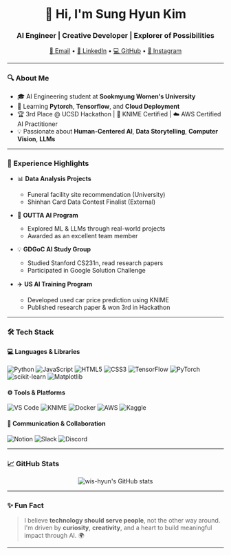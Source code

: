 <h1 align="center">👋 Hi, I'm Sung Hyun Kim</h1>
<h3 align="center">AI Engineer | Creative Developer | Explorer of Possibilities</h3>

<p align="center">
  <a href="mailto:smwuai2004@sookmyung.ac.kr">📧 Email</a> •
  <a href="https://www.linkedin.com/in/%EC%84%B1%ED%98%84-%EA%B9%80-wishyun0303/">🔗 LinkedIn</a> •
  <a href="https://github.com/wis-hyun">💻 GitHub</a> •
  <a href="https://instagram.com/wis_hyunny">📸 Instagram</a>
</p>

---

### 🔍 About Me

- 🎓 AI Engineering student at **Sookmyung Women's University**
- 🌱 Learning **Pytorch**, **Tensorflow**, and **Cloud Deployment**
- 🏆 3rd Place @ UCSD Hackathon | 🏅 KNIME Certified | ☁️ AWS Certified AI Practitioner
- 💡 Passionate about **Human-Centered AI**, **Data Storytelling**, **Computer Vision**, **LLMs**

---

### 🧠 Experience Highlights

- 📊 **Data Analysis Projects**
  - Funeral facility site recommendation (University)
  - Shinhan Card Data Contest Finalist (External)

- 🚀 **OUTTA AI Program**
  - Explored ML & LLMs through real-world projects
  - Awarded as an excellent team member

- 💡 **GDGoC AI Study Group**
  - Studied Stanford CS231n, read research papers
  - Participated in Google Solution Challenge

- ✈️ **US AI Training Program**
  - Developed used car price prediction using KNIME
  - Published research paper & won 3rd in Hackathon

---

### 🛠️ Tech Stack

#### 💻 Languages & Libraries  
![Python](https://img.shields.io/badge/-Python-3776AB?logo=python&logoColor=white)
![JavaScript](https://img.shields.io/badge/-JavaScript-F7DF1E?logo=javascript&logoColor=black)
![HTML5](https://img.shields.io/badge/-HTML5-E34F26?logo=html5&logoColor=white)
![CSS3](https://img.shields.io/badge/-CSS3-1572B6?logo=css3&logoColor=white)
![TensorFlow](https://img.shields.io/badge/-TensorFlow-FF6F00?logo=tensorflow&logoColor=white)
![PyTorch](https://img.shields.io/badge/-PyTorch-EE4C2C?logo=pytorch&logoColor=white)
![scikit-learn](https://img.shields.io/badge/-scikit--learn-F7931E?logo=scikit-learn&logoColor=white)
![Matplotlib](https://img.shields.io/badge/-Matplotlib-11557C?logo=matplotlib&logoColor=white)

#### ⚙️ Tools & Platforms  
![VS Code](https://img.shields.io/badge/-VSCode-007ACC?logo=visual-studio-code&logoColor=white)
![KNIME](https://img.shields.io/badge/-KNIME-FEBD07?logo=knime&logoColor=black)
![Docker](https://img.shields.io/badge/-Docker-2496ED?logo=docker&logoColor=white)
![AWS](https://img.shields.io/badge/-AWS-232F3E?logo=amazon-aws&logoColor=white)
![Kaggle](https://img.shields.io/badge/-Kaggle-20BEFF?logo=kaggle&logoColor=white)

#### 💬 Communication & Collaboration  
![Notion](https://img.shields.io/badge/-Notion-000000?logo=notion&logoColor=white)
![Slack](https://img.shields.io/badge/-Slack-4A154B?logo=slack&logoColor=white)
![Discord](https://img.shields.io/badge/-Discord-5865F2?logo=discord&logoColor=white)

---

### 📈 GitHub Stats

<p align="center">
  <img src="https://github-readme-stats.vercel.app/api?username=wis-hyun&show_icons=true&theme=tokyonight" alt="wis-hyun's GitHub stats" />
</p>

---

### ✨ Fun Fact

> I believe **technology should serve people**, not the other way around.  
> I'm driven by **curiosity**, **creativity**, and a heart to build meaningful impact through AI. 🌍

---
